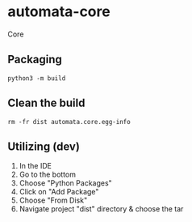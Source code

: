 # automata-core
Core

## Packaging
`python3 -m build`

## Clean the build
`rm -fr dist automata.core.egg-info`

## Utilizing (dev) 
1. In the IDE
2. Go to the bottom
3. Choose "Python Packages"
4. Click on "Add Package"
5. Choose "From Disk"
6. Navigate project "dist" directory & choose the tar
